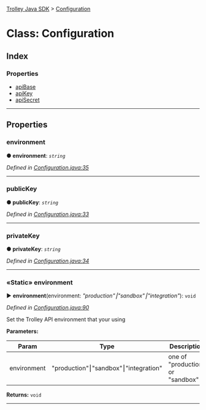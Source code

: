 [Trolley Java SDK](../README.md) > [Configuration](../classes/Configuration.md)

# Class: Configuration

## Index

### Properties

* [apiBase](Configuration.md#apibase)
* [apiKey](Configuration.md#apikey)
* [apiSecret](Configuration.md#apisecret)

---

## Properties

<a id="environment"></a>

### environment

**●  environment**:  *`string`*

*Defined in [Configuration.java:35](https://github.com/PaymentRails/java-sdk/tree/master/src/main/java/ca/paymentrails/paymentrails/Configuration.java#L35)*

---

<a id="publicKey"></a>

### publicKey

**●  publicKey**:  *`string`*

*Defined in [Configuration.java:33](https://github.com/PaymentRails/java-sdk/tree/master/src/main/java/ca/paymentrails/paymentrails/Configuration.java#L33)*

---

<a id="privateKey"></a>

### privateKey

**●  privateKey**:  *`string`*

*Defined in [Configuration.java:34](https://github.com/PaymentRails/java-sdk/tree/master/src/main/java/ca/paymentrails/paymentrails/Configuration.java#L34)*

---

<a id="environment"></a>

### «Static» environment

► **environment**(environment: *"production"⎮"sandbox"⎮"integration"*): `void`

*Defined in [Configuration.java:90](https://github.com/PaymentRails/java-sdk/tree/master/src/main/java/ca/paymentrails/paymentrails/Configuration.java#L90)*

Set the Trolley API environment that your using

**Parameters:**

| Param | Type | Description |
| ------ | ------ | ------ |
| environment | "production"⎮"sandbox"⎮"integration"   |  one of "production" or "sandbox" |

**Returns:** `void`

---